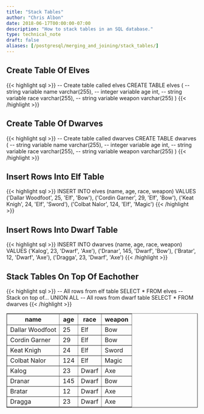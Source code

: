 ```yaml
---
title: "Stack Tables"
author: "Chris Albon"
date: 2018-06-17T00:00:00-07:00
description: "How to stack tables in an SQL database."
type: technical_note
draft: false
aliases: [/postgresql/merging_and_joining/stack_tables/]
---
```


## Create Table Of Elves

{{< highlight sql >}}
-- Create table called elves
CREATE TABLE elves (
    -- string variable
    name varchar(255),
    -- integer variable
    age int,
    -- string variable
    race varchar(255),
    -- string variable
    weapon varchar(255)
)
{{< /highlight >}}

## Create Table Of Dwarves

{{< highlight sql >}}
-- Create table called dwarves
CREATE TABLE dwarves (
    -- string variable
    name varchar(255),
    -- integer variable
    age int,
    -- string variable
    race varchar(255),
    -- string variable
    weapon varchar(255)
)
{{< /highlight >}}

## Insert Rows Into Elf Table

{{< highlight sql >}}
INSERT INTO elves (name, age, race, weapon)
VALUES ('Dallar Woodfoot', 25, 'Elf', 'Bow'),
       ('Cordin Garner', 29, 'Elf', 'Bow'),
       ('Keat Knigh', 24, 'Elf', 'Sword'),
       ('Colbat Nalor', 124, 'Elf', 'Magic')
{{< /highlight >}}

## Insert Rows Into Dwarf Table

{{< highlight sql >}}
INSERT INTO dwarves (name, age, race, weapon)
VALUES ('Kalog', 23, 'Dwarf', 'Axe'),
       ('Dranar', 145, 'Dwarf', 'Bow'),
       ('Bratar', 12, 'Dwarf', 'Axe'),
       ('Dragga', 23, 'Dwarf', 'Axe')
{{< /highlight >}}

## Stack Tables On Top Of Eachother

{{< highlight sql >}}
-- All rows from elf table
SELECT * FROM elves
-- Stack on top of...
UNION ALL
-- All rows from dwarf table
SELECT * FROM dwarves
{{< /highlight >}}
<table border="1" style="border-collapse:collapse">
<tr><th>name</th><th>age</th><th>race</th><th>weapon</th></tr>
<tr><td>Dallar Woodfoot</td><td>25</td><td>Elf</td><td>Bow</td></tr>
<tr><td>Cordin Garner</td><td>29</td><td>Elf</td><td>Bow</td></tr>
<tr><td>Keat Knigh</td><td>24</td><td>Elf</td><td>Sword</td></tr>
<tr><td>Colbat Nalor</td><td>124</td><td>Elf</td><td>Magic</td></tr>
<tr><td>Kalog</td><td>23</td><td>Dwarf</td><td>Axe</td></tr>
<tr><td>Dranar</td><td>145</td><td>Dwarf</td><td>Bow</td></tr>
<tr><td>Bratar</td><td>12</td><td>Dwarf</td><td>Axe</td></tr>
<tr><td>Dragga</td><td>23</td><td>Dwarf</td><td>Axe</td></tr></table>